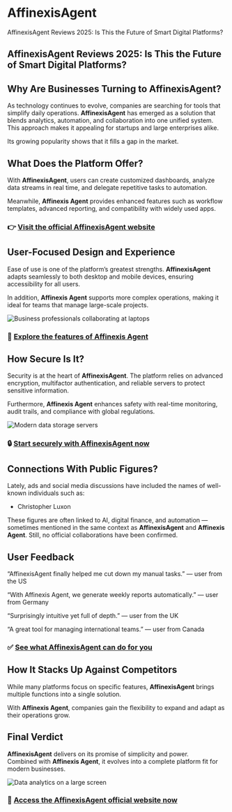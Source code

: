 # AffinexisAgent
AffinexisAgent Reviews 2025: Is This the Future of Smart Digital Platforms?
## AffinexisAgent Reviews 2025: Is This the Future of Smart Digital Platforms?

## Why Are Businesses Turning to AffinexisAgent?
As technology continues to evolve, companies are searching for tools that simplify daily operations. **AffinexisAgent** has emerged as a solution that blends analytics, automation, and collaboration into one unified system.  
This approach makes it appealing for startups and large enterprises alike.  

Its growing popularity shows that it fills a gap in the market.

## What Does the Platform Offer?
With **AffinexisAgent**, users can create customized dashboards, analyze data streams in real time, and delegate repetitive tasks to automation.  

Meanwhile, **Affinexis Agent** provides enhanced features such as workflow templates, advanced reporting, and compatibility with widely used apps.

### 👉 **[Visit the official AffinexisAgent website](https://affinexisagentofficial.com)**

## User-Focused Design and Experience
Ease of use is one of the platform’s greatest strengths. **AffinexisAgent** adapts seamlessly to both desktop and mobile devices, ensuring accessibility for all users.  

In addition, **Affinexis Agent** supports more complex operations, making it ideal for teams that manage large-scale projects.

![Business professionals collaborating at laptops](https://images.pexels.com/photos/3184291/pexels-photo-3184291.jpeg?auto=compress&cs=tinysrgb&w=1170&h=780&dpr=1)

### 🔗 **[Explore the features of Affinexis Agent](https://affinexisagentofficial.com)**

## How Secure Is It?
Security is at the heart of **AffinexisAgent**. The platform relies on advanced encryption, multifactor authentication, and reliable servers to protect sensitive information.  

Furthermore, **Affinexis Agent** enhances safety with real-time monitoring, audit trails, and compliance with global regulations.

![Modern data storage servers](https://www.arrow.com/globalecs-media/1gll4ih5/big-data-dark-server-room.jpg)

### 🔒 **[Start securely with AffinexisAgent now](https://affinexisagentofficial.com)**

## Connections With Public Figures?
Lately, ads and social media discussions have included the names of well-known individuals such as:  

- Christopher Luxon  

These figures are often linked to AI, digital finance, and automation — sometimes mentioned in the same context as **AffinexisAgent** and **Affinexis Agent**. Still, no official collaborations have been confirmed.

## User Feedback
“AffinexisAgent finally helped me cut down my manual tasks.” — user from the US  

“With Affinexis Agent, we generate weekly reports automatically.” — user from Germany  

“Surprisingly intuitive yet full of depth.” — user from the UK  

“A great tool for managing international teams.” — user from Canada  

### ✅ **[See what AffinexisAgent can do for you](https://affinexisagentofficial.com)**

## How It Stacks Up Against Competitors
While many platforms focus on specific features, **AffinexisAgent** brings multiple functions into a single solution.  

With **Affinexis Agent**, companies gain the flexibility to expand and adapt as their operations grow.

## Final Verdict
**AffinexisAgent** delivers on its promise of simplicity and power.  
Combined with **Affinexis Agent**, it evolves into a complete platform fit for modern businesses.  

![Data analytics on a large screen](https://images.pexels.com/photos/7567434/pexels-photo-7567434.jpeg?auto=compress&cs=tinysrgb&w=1170&h=780&dpr=1)

### 🚀 **[Access the AffinexisAgent official website now](https://affinexisagentofficial.com)**

